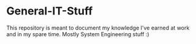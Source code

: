 # General-IT-Stuff
This repository is meant to document my knowledge I've earned at work and in my spare time. Mostly System Engineering stuff :)
